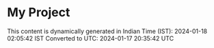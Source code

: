 # My Project

This content is dynamically generated in Indian Time (IST): 2024-01-18 02:05:42 IST
Converted to UTC: 2024-01-17 20:35:42 UTC

